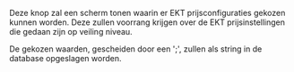 Deze knop zal een scherm tonen waarin er EKT prijsconfiguraties gekozen kunnen worden. Deze zullen voorrang krijgen over de EKT prijsinstellingen die gedaan zijn op veiling niveau.

De gekozen waarden, gescheiden door een ';', zullen als string in de database opgeslagen worden. 

